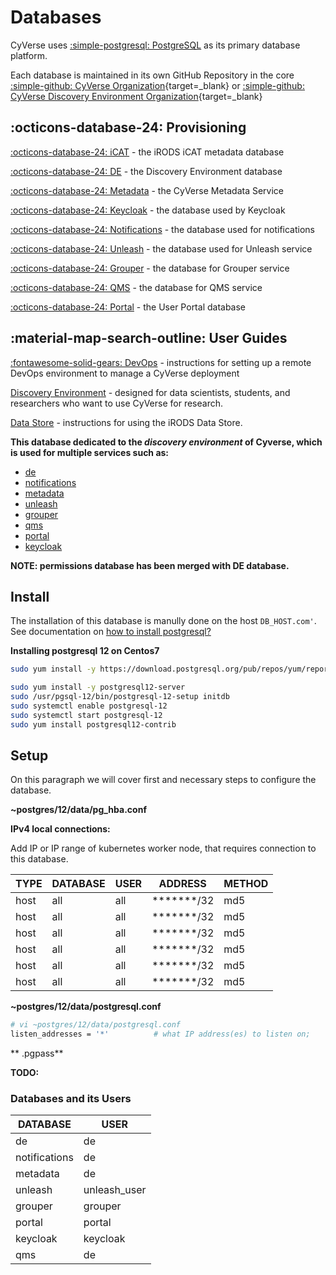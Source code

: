 # Databases

CyVerse uses [:simple-postgresql: PostgreSQL](https://www.postgresql.org/) as its primary database platform.

Each database is maintained in its own GitHub Repository in the core [:simple-github: CyVerse Organization](https://github.com/cyverse){target=_blank} or [:simple-github: CyVerse Discovery Environment Organization](https://github.com/cyverse-de){target=_blank}

## :octicons-database-24: Provisioning 

[:octicons-database-24: iCAT]() - the iRODS iCAT metadata database

[:octicons-database-24: DE](../database/de-db.md) - the Discovery Environment database

[:octicons-database-24: Metadata](../database/metadata-db.md) - the CyVerse Metadata Service

[:octicons-database-24: Keycloak](../database/keycloak-db.md) - the database used by Keycloak

[:octicons-database-24: Notifications](../database/notifications-db.md) - the database used for notifications

[:octicons-database-24: Unleash](../database/unleash-db.md) - the database used for Unleash service

[:octicons-database-24: Grouper](../database/grouper-db.md) - the database for Grouper service

[:octicons-database-24: QMS](../database/qms-db.md) - the database for QMS service

[:octicons-database-24: Portal](../database/portal-db.md) - the User Portal database

## :material-map-search-outline: User Guides

[:fontawesome-solid-gears: DevOps](../guides/devops.md) - instructions for setting up a remote DevOps environment to manage a CyVerse deployment

[Discovery Environment](../guides/de.md) - designed for data scientists, students, and researchers who want to use CyVerse for research.

[Data Store](../guides/ds.md) - instructions for using the iRODS Data Store.

**This database dedicated to the *discovery environment* of Cyverse, which is used for multiple services such as:**

* [de](de-db.md)
* [notifications](notifications-db.md)
* [metadata](metadata-db.md)
* [unleash](unleash-db.md)
* [grouper](grouper-db.md)
* [qms](qms-db.md)
* [portal](portal-db.md)
* [keycloak](keycloak-db.md)

**NOTE: permissions database has been merged with DE database.**

## Install
The installation of this database is manully done on the host `DB_HOST.com'`.
See documentation on [how to install postgresql?](https://www.postgresguide.com/setup/install/)

**Installing postgresql 12 on Centos7**

```bash
sudo yum install -y https://download.postgresql.org/pub/repos/yum/reporpms/EL-7-x86_64/pgdg-redhat-repo-latest.noarch.rpm

sudo yum install -y postgresql12-server
sudo /usr/pgsql-12/bin/postgresql-12-setup initdb
sudo systemctl enable postgresql-12
sudo systemctl start postgresql-12
sudo yum install postgresql12-contrib
```

## Setup
On this paragraph  we will cover first and necessary steps to configure the database.


**~postgres/12/data/pg_hba.conf**

**IPv4 local connections:**

Add IP or IP range of kubernetes worker node, that requires connection to this database.

| TYPE | DATABASE | USER | ADDRESS | METHOD |
|------|----------|------|---------|--------|
|host  |all       | all  | *******/32 | md5   |
|host  |all       | all  | *******/32 | md5   |
|host  |all       | all  | *******/32 | md5   |
|host  |all       | all  | *******/32 | md5   |
|host  |all       | all  | *******/32 | md5   |
|host  |all       | all  | *******/32 | md5   |

**~postgres/12/data/postgresql.conf**

```bash
# vi ~postgres/12/data/postgresql.conf
listen_addresses = '*'          # what IP address(es) to listen on;
```

** .pgpass**

**TODO:**

### Databases and its Users

| DATABASE | USER |
|----------|------|
|  de  |    de    |
|  notifications  |    de    |
|  metadata |  de    |
|  unleash  | unleash_user    |
|  grouper |  grouper    |
|  portal  |  portal    |
|  keycloak |    keycloak |
|  qms |    de |


